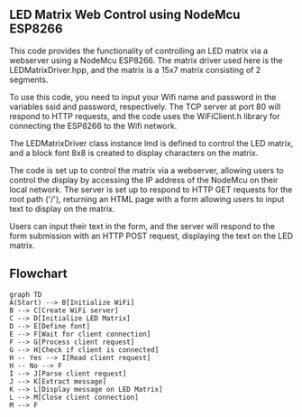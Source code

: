 ## LED Matrix Web Control using NodeMcu ESP8266
This code provides the functionality of controlling an LED matrix via a webserver using a NodeMcu ESP8266. The matrix driver used here is the LEDMatrixDriver.hpp, and the matrix is a 15x7 matrix consisting of 2 segments.

To use this code, you need to input your Wifi name and password in the variables ssid and password, respectively. The TCP server at port 80 will respond to HTTP requests, and the code uses the WiFiClient.h library for connecting the ESP8266 to the Wifi network.

The LEDMatrixDriver class instance lmd is defined to control the LED matrix, and a block font 8x8 is created to display characters on the matrix.

The code is set up to control the matrix via a webserver, allowing users to control the display by accessing the IP address of the NodeMcu on their local network. The server is set up to respond to HTTP GET requests for the root path ('/'), returning an HTML page with a form allowing users to input text to display on the matrix.

Users can input their text in the form, and the server will respond to the form submission with an HTTP POST request, displaying the text on the LED matrix.

## Flowchart 

```mermaid
graph TD
A(Start) --> B[Initialize WiFi]
B --> C[Create WiFi server]
C --> D[Initialize LED Matrix]
D --> E[Define font]
E --> F[Wait for client connection]
F --> G[Process client request]
G --> H[Check if client is connected]
H -- Yes --> I[Read client request]
H -- No --> F
I --> J[Parse client request]
J --> K[Extract message]
K --> L[Display message on LED Matrix]
L --> M[Close client connection]
M --> F
```
